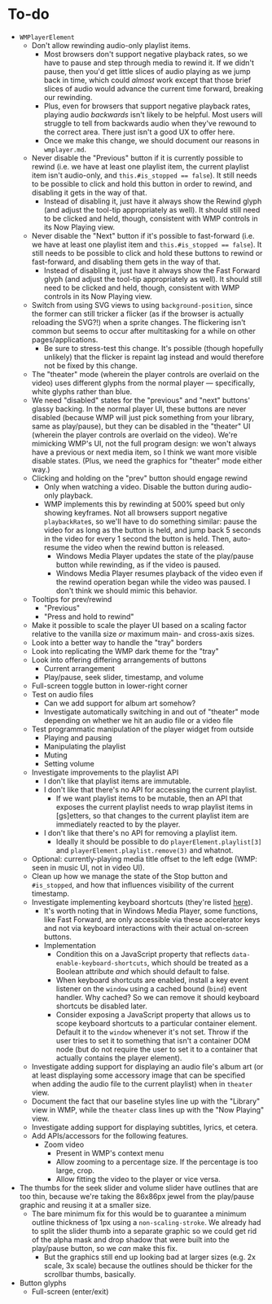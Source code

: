 
# To-do

* `WMPlayerElement`
  * Don't allow rewinding audio-only playlist items.
    * Most browsers don't support negative playback rates, so we have to pause and step through media to rewind it. If we didn't pause, then you'd get little slices of audio playing as we jump back in time, which could *almost* work except that those brief slices of audio would advance the current time forward, breaking our rewinding.
    * Plus, even for browsers that support negative playback rates, playing audio *backwards* isn't likely to be helpful. Most users will struggle to tell from backwards audio when they've rewound to the correct area. There just isn't a good UX to offer here.
    * Once we make this change, we should document our reasons in `wmplayer.md`.
  * Never disable the "Previous" button if it is currently possible to rewind (i.e. we have at least one playlist item, the current playlist item isn't audio-only, and `this.#is_stopped == false`). It still needs to be possible to click and hold this button in order to rewind, and disabling it gets in the way of that.
    * Instead of disabling it, just have it always show the Rewind glyph (and adjust the tool-tip appropriately as well). It should still need to be clicked and held, though, consistent with WMP controls in its Now Playing view.
  * Never disable the "Next" button if it's possible to fast-forward (i.e. we have at least one playlist item and `this.#is_stopped == false`). It still needs to be possible to click and hold these buttons to rewind or fast-forward, and disabling them gets in the way of that.
    * Instead of disabling it, just have it always show the Fast Forward glyph (and adjust the tool-tip appropriately as well). It should still need to be clicked and held, though, consistent with WMP controls in its Now Playing view.
  * Switch from using SVG views to using `background-position`, since the former can still tricker a flicker (as if the browser is actually reloading the SVG?!) when a sprite changes. The flickering isn't common but seems to occur after multitasking for a while on other pages/applications.
    * Be sure to stress-test this change. It's possible (though hopefully unlikely) that the flicker is repaint lag instead and would therefore not be fixed by this change.
  * The "theater" mode (wherein the player controls are overlaid on the video) uses different glyphs from the normal player &mdash; specifically, white glyphs rather than blue.
  * We need "disabled" states for the "previous" and "next" buttons' glassy backing. In the normal player UI, these buttons are never disabled (because WMP will just pick something from your library, same as play/pause), but they can be disabled in the "theater" UI  (wherein the player controls are overlaid on the video). We're mimicking WMP's UI, not the full program design: we won't always have a previous or next media item, so I think we want more visible disable states. (Plus, we need the graphics for "theater" mode either way.)
  * Clicking and holding on the "prev" button should engage rewind
    * Only when watching a video. Disable the button during audio-only playback.
    * WMP implements this by rewinding at 500% speed but only showing keyframes. Not all browsers support negative `playbackRate`s, so we'll have to do something similar: pause the video for as long as the button is held, and jump back 5 seconds in the video for every 1 second the button is held. Then, auto-resume the video when the rewind button is released.
      * Windows Media Player updates the state of the play/pause button while rewinding, as if the video is paused.
      * Windows Media Player resumes playback of the video even if the rewind operation began while the video was paused. I don't think we should mimic this behavior.
  * Tooltips for prev/rewind
    * "Previous"
    * "Press and hold to rewind"
  * Make it possible to scale the player UI based on a scaling factor relative to the vanilla size *or* maximum main- and cross-axis sizes.
  * Look into a better way to handle the "tray" borders
  * Look into replicating the WMP dark theme for the "tray"
  * Look into offering differing arrangements of buttons
    * Current arrangement
    * Play/pause, seek slider, timestamp, and volume
  * Full-screen toggle button in lower-right corner
  * Test on audio files
    * Can we add support for album art somehow?
    * Investigate automatically switching in and out of "theater" mode depending on whether we hit an audio file or a video file
  * Test programmatic manipulation of the player widget from outside
    * Playing and pausing
    * Manipulating the playlist
    * Muting
    * Setting volume
  * Investigate improvements to the playlist API
    * I don't like that playlist items are immutable.
    * I don't like that there's no API for accessing the current playlist.
      * If we want playlist items to be mutable, then an API that exposes the current playlist needs to wrap playlist items in [gs]etters, so that changes to the current playlist item are immediately reacted to by the player.
    * I don't like that there's no API for removing a playlist item.
      * Ideally it should be possible to do `playerElement.playlist[3]` and `playerElement.playlist.remove(3)` and whatnot.
  * Optional: currently-playing media title offset to the left edge (WMP: seen in music UI, not in video UI).
  * Clean up how we manage the state of the Stop button and `#is_stopped`, and how that influences visibility of the current timestamp.
  * Investigate implementing keyboard shortcuts (they're listed [here](https://www.instructables.com/Keyboard-Shortcuts-for-Windows-Media-Player/)).
    * It's worth noting that in Windows Media Player, some functions, like Fast Forward, are only accessible via these accelerator keys and not via keyboard interactions with their actual on-screen buttons.
    * Implementation
      * Condition this on a JavaScript property that reflects `data-enable-keyboard-shortcuts`, which should be treated as a Boolean attribute *and* which should default to false.
      * When keyboard shortcuts are enabled, install a key event listener on the `window` using a cached bound (`bind`) event handler. Why cached? So we can remove it should keyboard shortcuts be disabled later.
      * Consider exposing a JavaScript property that allows us to scope keyboard shortcuts to a particular container element. Default it to the `window` whenever it's not set. Throw if the user tries to set it to something that isn't a container DOM node (but do not require the user to set it to a container that actually contains the player element).
  * Investigate adding support for displaying an audio file's album art (or at least displaying some accessory image that can be specified when adding the audio file to the current playlist) when in `theater` view.
  * Document the fact that our baseline styles line up with the "Library" view in WMP, while the `theater` class lines up with the "Now Playing" view.
  * Investigate adding support for displaying subtitles, lyrics, et cetera.
  * Add APIs/accessors for the following features.
    * Zoom video
      * Present in WMP's context menu
      * Allow zooming to a percentage size. If the percentage is too large, crop.
      * Allow fitting the video to the player or vice versa.
* The thumbs for the seek slider and volume slider have outlines that are too thin, because we're taking the 86x86px jewel from the play/pause graphic and reusing it at a smaller size.
  * The bare minimum fix for this would be to guarantee a minimum outline thickness of 1px using a `non-scaling-stroke`. We already had to split the slider thumb into a separate graphic so we could get rid of the alpha mask and drop shadow that were built into the play/pause button, so we *can* make this fix.
    * But the graphics still end up looking bad at larger sizes (e.g. 2x scale, 3x scale) because the outlines should be thicker for the scrollbar thumbs, basically.
* Button glyphs
  * Full-screen (enter/exit)